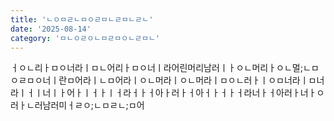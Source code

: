 ```yaml
---
title: 'ㄴㅇㅁㄹㄴㅁㅇㄹㅁㄴㄹㅁㄴㄹㄴ'
date: '2025-08-14'
category: 'ㅁㄴㅇㄹㅇㄴㅁㄹㅁㅇㄴㄹㅁㄴ'
---
```


ㅓㅇㄴ리ㅏㅁㅇ너라ㅣㅁㄴ어리ㅏㅁㅇ너ㅣ라어린머리남러ㅣㅏㅇㄴ머리ㅏㅇㄴ멀;ㄴㅁㅇㄹㅁㅇ너ㅣ란ㅁ어라ㅣㄴㅁ어라ㅣㅇㄴ머라ㅣㅇㄴ머라ㅣㅁㅇㄴ러ㅏㅣㅇㅁ너라ㅣㅁ너라ㅣㅓㅣ너ㅣㅏ어ㅏㅣㅓㅏㅣㅓ라ㅓㅏㅓ아ㅏ러ㅏㅓ아ㅓㅏㅓㅏㅓ라너ㅏㅓ아러ㅏ너ㅏㅇ러ㅏㄴ러남러미ㅓㄹㅇ;ㄴㅁㄹㄴ;ㅁ어